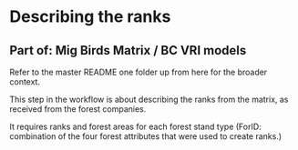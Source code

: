 # Describing the ranks
## Part of: Mig Birds Matrix / BC VRI models 

Refer to the master README one folder up from here for the broader context. 

This step in the workflow is about describing the ranks from the matrix, as received from the forest companies. 

It requires ranks and forest areas for each forest stand type (ForID: combination of the four forest attributes that were used to create ranks.)